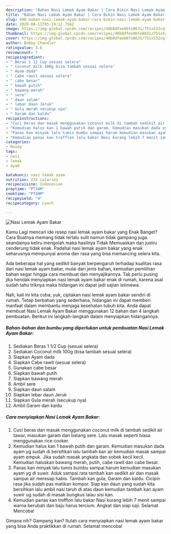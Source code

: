 ```yaml
---
description: "Bahan Nasi Lemak Ayam Bakar | Cara Bikin Nasi Lemak Ayam Bakar Yang Paling Enak"
title: "Bahan Nasi Lemak Ayam Bakar | Cara Bikin Nasi Lemak Ayam Bakar Yang Paling Enak"
slug: 400-bahan-nasi-lemak-ayam-bakar-cara-bikin-nasi-lemak-ayam-bakar-yang-paling-enak
date: 2020-08-11T05:19:12.756Z
image: https://img-global.cpcdn.com/recipes/40b8dfee86fe8631/751x532cq70/nasi-lemak-ayam-bakar-foto-resep-utama.jpg
thumbnail: https://img-global.cpcdn.com/recipes/40b8dfee86fe8631/751x532cq70/nasi-lemak-ayam-bakar-foto-resep-utama.jpg
cover: https://img-global.cpcdn.com/recipes/40b8dfee86fe8631/751x532cq70/nasi-lemak-ayam-bakar-foto-resep-utama.jpg
author: Bobby Chandler
ratingvalue: 3.6
reviewcount: 7
recipeingredient:
- " Beras 1 12 Cup sesuai selera"
- " Coconut milk 100g bisa tambah sesuai selera"
- " Ayam dada"
- " Cabe rawit sesuai selera"
- " cabe besar"
- " bawah putih"
- " bawang merah"
- " sere"
- " daun salam"
- " lebar daun Jeruk"
- " Gula merah secukup nya"
- " Garam dan kaldu"
recipeinstructions:
- "Cuci beras dan masak menggunakan coconut milk di tambah sedikit air tawar, masukan garam dan batang sere. Lalu masak seperti biasa menggunakan rice cooker."
- "Kemudian halus kan 1 bawah putih dan garam. Kemudian masukan dada ayam yg sudah di bersihkan lalu tambah kan air kemudian masak sampai ayam empuk. Jika sudah masak angkata dan sobek kecil kecil. Kemudian haluskan bawang merah, putih, cabe rawit dan cabe besar."
- "Panas kan minyak lalu tumis bumbu sampai harum kemudian masukan ayam yg di suwir. Aduk sampai rata tambah kan sedikit air dan masak sampai air meresap habis. Tambah kan gula, Garam dan kaldu. Cicipin rasa jika sudah pas matikan kompor. Siap kan daun yang sudah kita bersihkan lalu ambil nasi taruh di atas daun kemudian tambah kan ayam suwir ug sudah di masak bungkus lalau sisi kan."
- "Kemudian panas kan trefflon lalu bakar Nasi kurang lebih 7 menit sampai warna berubah dan baju harus tercium. Angkat dan siap saji. Selamat Mencoba!"
categories:
- Resep
tags:
- nasi
- lemak
- ayam

katakunci: nasi lemak ayam 
nutrition: 232 calories
recipecuisine: Indonesian
preptime: "PT34M"
cooktime: "PT40M"
recipeyield: "4"
recipecategory: Lunch

---
```



![Nasi Lemak Ayam Bakar](https://img-global.cpcdn.com/recipes/40b8dfee86fe8631/751x532cq70/nasi-lemak-ayam-bakar-foto-resep-utama.jpg)

Kamu Lagi mencari ide resep nasi lemak ayam bakar yang Enak Banget? Cara Buatnya memang tidak terlalu sulit namun tidak gampang juga. seandainya keliru mengolah maka hasilnya Tidak Memuaskan dan justru cenderung tidak enak. Padahal nasi lemak ayam bakar yang enak seharusnya mempunyai aroma dan rasa yang bisa memancing selera kita.



Ada beberapa hal yang sedikit banyak berpengaruh terhadap kualitas rasa dari nasi lemak ayam bakar, mulai dari jenis bahan, kemudian pemilihan bahan segar hingga cara membuat dan menyajikannya. Tak perlu pusing jika hendak menyiapkan nasi lemak ayam bakar enak di rumah, karena asal sudah tahu triknya maka hidangan ini dapat jadi sajian istimewa.


Nah, kali ini kita coba, yuk, ciptakan nasi lemak ayam bakar sendiri di rumah. Tetap berbahan yang sederhana, hidangan ini dapat memberi manfaat dalam membantu menjaga kesehatan tubuh kita. Anda dapat membuat Nasi Lemak Ayam Bakar menggunakan 12 bahan dan 4 langkah pembuatan. Berikut ini langkah-langkah dalam menyiapkan hidangannya.

<!--inarticleads1-->

##### Bahan-bahan dan bumbu yang diperlukan untuk pembuatan Nasi Lemak Ayam Bakar:

1. Sediakan  Beras 1 1/2 Cup (sesuai selera)
1. Sediakan  Coconut milk 100g (bisa tambah sesuai selera)
1. Siapkan  Ayam dada
1. Siapkan  Cabe rawit (sesuai selera)
1. Gunakan  cabe besar
1. Siapkan  bawah putih
1. Siapkan  bawang merah
1. Ambil  sere
1. Siapkan  daun salam
1. Siapkan  lebar daun Jeruk
1. Siapkan  Gula merah (secukup nya)
1. Ambil  Garam dan kaldu




<!--inarticleads2-->

##### Cara menyiapkan Nasi Lemak Ayam Bakar:

1. Cuci beras dan masak menggunakan coconut milk di tambah sedikit air tawar, masukan garam dan batang sere. Lalu masak seperti biasa menggunakan rice cooker.
1. Kemudian halus kan 1 bawah putih dan garam. Kemudian masukan dada ayam yg sudah di bersihkan lalu tambah kan air kemudian masak sampai ayam empuk. Jika sudah masak angkata dan sobek kecil kecil. Kemudian haluskan bawang merah, putih, cabe rawit dan cabe besar.
1. Panas kan minyak lalu tumis bumbu sampai harum kemudian masukan ayam yg di suwir. Aduk sampai rata tambah kan sedikit air dan masak sampai air meresap habis. Tambah kan gula, Garam dan kaldu. Cicipin rasa jika sudah pas matikan kompor. Siap kan daun yang sudah kita bersihkan lalu ambil nasi taruh di atas daun kemudian tambah kan ayam suwir ug sudah di masak bungkus lalau sisi kan.
1. Kemudian panas kan trefflon lalu bakar Nasi kurang lebih 7 menit sampai warna berubah dan baju harus tercium. Angkat dan siap saji. Selamat Mencoba!




Gimana nih? Gampang kan? Itulah cara menyiapkan nasi lemak ayam bakar yang bisa Anda praktikkan di rumah. Selamat mencoba!
